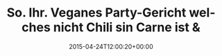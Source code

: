 ---
retweeted: false
source: <a href="https://about.twitter.com/products/tweetdeck" rel="nofollow">TweetDeck</a>
entities:
  hashtags: []
  symbols: []
  user_mentions: []
  urls: []
display_text_range:
- '0'
- '132'
favorite_count: '1'
id_str: '591572378028761088'
truncated: false
retweet_count: '1'
id: '591572378028761088'
created_at: Fri Apr 24 12:00:20 +0000 2015
favorited: false
full_text: So. Ihr. Veganes Party-Gericht welches nicht Chili sin Carne ist &amp;
  sich möglichst schmerzfrei in großen Mengen herstellen lässt?
lang: de
tags:
- pesos/twitter
date: '2015-04-24T12:00:20+00:00'
src: https://twitter.com/bascht/status/591572378028761088
original_url: https://twitter.com/bascht/status/591572378028761088
type: twitter_tweet
text: So. Ihr. Veganes Party-Gericht welches nicht Chili sin Carne ist &amp; sich
  möglichst schmerzfrei in großen Mengen herstellen lässt?
title: 'So. Ihr. Veganes Party-Gericht welches nicht Chili sin Carne ist &amp; '

---
